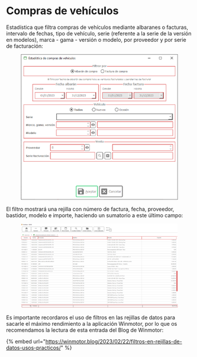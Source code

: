 # Compras de vehículos

Estadística que filtra compras de vehículos mediante albaranes o facturas, intervalo de fechas, tipo de vehículo, serie (referente a la serie de la versión en modelos), marca - gama - versión o modelo, por proveedor y por serie de facturación:

<figure><img src="../../../.gitbook/assets/imagen (4) (7) (1).png" alt=""><figcaption></figcaption></figure>

El filtro mostrará una rejilla con número de factura, fecha, proveedor, bastidor, modelo e importe, haciendo un sumatorio a este último campo:

<figure><img src="../../../.gitbook/assets/imagen (12).png" alt=""><figcaption></figcaption></figure>

Es importante recordaros el uso de filtros en las rejillas de datos para sacarle el máximo rendimiento a la aplicación Winmotor, por lo que os recomendamos la lectura de esta entrada del Blog de Winmotor:

{% embed url="https://winmotor.blog/2023/02/22/filtros-en-rejillas-de-datos-usos-practicos/" %}
